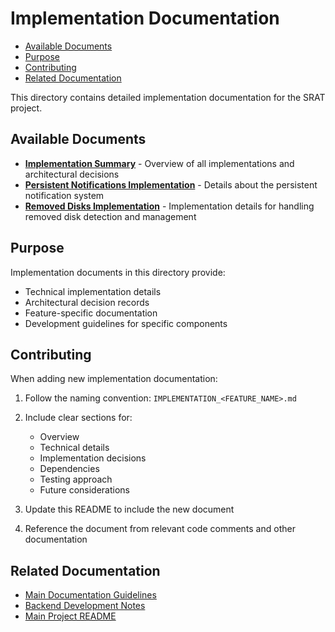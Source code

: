 # Implementation Documentation

<!-- START doctoc generated TOC please keep comment here to allow auto update -->
<!-- DON'T EDIT THIS SECTION, INSTEAD RE-RUN doctoc TO UPDATE -->

- [Available Documents](#available-documents)
- [Purpose](#purpose)
- [Contributing](#contributing)
- [Related Documentation](#related-documentation)

<!-- END doctoc generated TOC please keep comment here to allow auto update -->

This directory contains detailed implementation documentation for the SRAT project.

## Available Documents

- **[Implementation Summary](IMPLEMENTATION_SUMMARY.md)** - Overview of all implementations and architectural decisions
- **[Persistent Notifications Implementation](IMPLEMENTATION_PERSISTENT_NOTIFICATIONS.md)** - Details about the persistent notification system
- **[Removed Disks Implementation](IMPLEMENTATION_REMOVED_DISKS.md)** - Implementation details for handling removed disk detection and management

## Purpose

Implementation documents in this directory provide:

- Technical implementation details
- Architectural decision records
- Feature-specific documentation
- Development guidelines for specific components

## Contributing

When adding new implementation documentation:

1. Follow the naming convention: `IMPLEMENTATION_<FEATURE_NAME>.md`
2. Include clear sections for:
   - Overview
   - Technical details
   - Implementation decisions
   - Dependencies
   - Testing approach
   - Future considerations

3. Update this README to include the new document
4. Reference the document from relevant code comments and other documentation

## Related Documentation

- [Main Documentation Guidelines](../DOCUMENTATION_GUIDELINES.md)
- [Backend Development Notes](../../backend/NOTES.md)
- [Main Project README](../../README.md)
